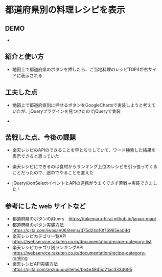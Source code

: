 # 都道府県別の料理レシピを表示

## DEMO

  - 

## 紹介と使い方

  - 地図上で都道府県のボタンを押したら、ご当地料理のレシピTOP4が右サイドに表示される  
 

## 工夫した点

  - 地図上で都道府県別に押せるボタンをGoogleChartsで実装しようと考えていたが、jQueryプラグインを見つけたのでjQueryで実装  

  - 

## 苦戦した点、今後の課題
  - 楽天レシピのAPIのできることを早とちりしていて、ワード検索した結果を表示できると思っていた  

  - 楽天レシピにできるのは食材からランキング上位のレシピを引っ張ってくることだったので、途中でやることを変えた  

  - jQueryのonSelectイベントとAPIの連携がうまくできず苦戦→実装できました！  


## 参考にした web サイトなど

  - 都道府県のボタンのjQuery　https://takemaru-hirai.github.io/japan-map/
  - 都道府県のボタン実装方法　https://qiita.com/iwasan06/items/d75d24d10f16965ea04d
  - 楽天レシピカテゴリ一覧API　https://webservice.rakuten.co.jp/documentation/recipe-category-list  
  - 楽天レシピカテゴリ別ランキングAPI　https://webservice.rakuten.co.jp/documentation/recipe-category-ranking  
  - 楽天レシピAPI実装方法　https://qiita.com/anzuuuuu/items/be4e4845c21ac3334695  